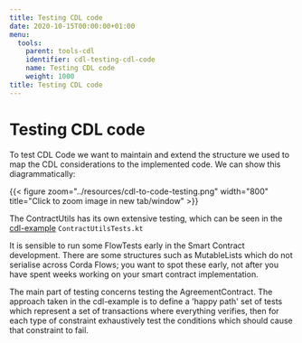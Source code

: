 ```yaml
---
title: Testing CDL code
date: 2020-10-15T00:00:00+01:00
menu:
  tools:
    parent: tools-cdl
    identifier: cdl-testing-cdl-code
    name: Testing CDL code
    weight: 1000
title: Testing CDL code
---
```


# Testing CDL code

To test CDL Code we want to maintain and extend the structure we used to map the CDL considerations to the implemented code. We can show this diagrammatically:

{{< figure zoom="../resources/cdl-to-code-testing.png" width="800" title="Click to zoom image in new tab/window" >}}

The ContractUtils has its own extensive testing, which can be seen in the [cdl-example](https://github.com/corda/cdl-example) `ContractUtilsTests.kt`

It is sensible to run some FlowTests early in the Smart Contract development. There are some structures such as MutableLists which do not serialise across Corda Flows; you want to spot these early, not after you have spent weeks working on your smart contract implementation.

The main part of testing concerns testing the AgreementContract. The approach taken in the cdl-example is to define a 'happy path' set of tests which represent a set of transactions where everything verifies, then for each type of constraint exhaustively test the conditions which should cause that constraint to fail.
